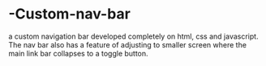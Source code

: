 # -Custom-nav-bar
a custom navigation bar developed completely on html, css and javascript. The nav bar also has a feature of adjusting to smaller screen where the main link bar collapses to a toggle button.
